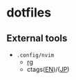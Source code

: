 # dotfiles

## External tools

- `.config/nvim`
  - [rg](https://github.com/BurntSushi/ripgrep)
  - ctags([EN](http://ctags.sourceforge.net))/([JP](https://hp.vector.co.jp/authors/VA025040/ctags/))

